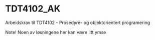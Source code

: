 # TDT4102_AK
Arbeidskrav til TDT4102 - Prosedyre- og objektorientert programering

Note! Noen av løsningene her kan være litt ymse
